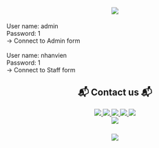 <h1 align="center">
    <img src="https://readme-typing-svg.herokuapp.com/?font=Righteous&size=35&center=true&vCenter=true&width=500&height=70&duration=4000&lines=PHONE+STORE+ACCOUNT;" />
</h1>
User name: admin
<br/>
Password: 1
<br/>
-> Connect to Admin form
<br/>
<br/>
User name: nhanvien
<br/>
Password: 1
<br/>
-> Connect to Staff form
<br/>
<h2 align="center">📬 Contact us 📬</h2>
<div align="center">
    <a href="https://www.facebook.com/an.hoang100204/" target="_blank">
<img src="https://img.shields.io/badge/Thanh An-0077B5?style=for-the-badge&logo=facebook&logoColor=white" target="_blank" />
</a>
    <a href="https://www.facebook.com/profile.php?id=100069027096276" target="_blank">
<img src="https://img.shields.io/badge/Quoc Quang-0077B5?style=for-the-badge&logo=facebook&logoColor=white" target="_blank" />
</a>
    <a href="https://www.facebook.com/profile.php?id=100083618592057" target="_blank">
<img src="https://img.shields.io/badge/Van Duong-0077B5?style=for-the-badge&logo=facebook&logoColor=white" target="_blank" />
</a>
    <a href="https://www.facebook.com/profile.php?id=100025869333785" target="_blank">
<img src="https://img.shields.io/badge/Tien Dung-0077B5?style=for-the-badge&logo=facebook&logoColor=white" target="_blank" />
</a>
    <a href="https://www.facebook.com/nguyen.kudo.1690" target="_blank">
<img src="https://img.shields.io/badge/Minh Man-0077B5?style=for-the-badge&logo=facebook&logoColor=white" target="_blank" />
</a>
</div>
<div align="center">
<a href="https://drive.google.com/drive/folders/1zPxqNMyoYNzj3B91ibB6mkDRGZaaG62J?usp=drive_link">
    <img src="https://img.shields.io/badge/Document Drive-333333?style=for-the-badge&logo=gmail&logoColor=red" />
</a>
</div>
<h3 align="center"style="color: black;">
    <img src="https://readme-typing-svg.herokuapp.com/?font=Righteous&size=25&center=true&vCenter=true&width=500&height=70&duration=4000&lines=Thanks+for+visiting!+✌️;+Shoot+me+a+message+on+Facebook!;I'm+always+down+to+collab+:)">
</h3>
